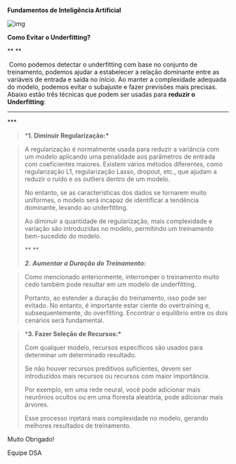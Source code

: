 **Fundamentos de Inteligência Artificial**



![img](https://lwfiles000.mycourse.app/datascienceacademy-public/ebook/25a8c991f5e1d61e9038e48cca2923fc/image1.png)



**Como Evitar o Underfitting?**

**
**





​    Como podemos detectar o underfitting com base no conjunto de treinamento, podemos ajudar a estabelecer a relação dominante entre as variáveis de entrada e saída no início. Ao manter a complexidade adequada do modelo, podemos evitar o subajuste e fazer previsões mais precisas. Abaixo estão três técnicas que podem ser usadas para **reduzir o Underfitting**:

***
\***

> ***1. Diminuir Regularização:\***





> A regularização é normalmente usada para reduzir a variância com um modelo aplicando uma penalidade aos parâmetros de entrada com coeficientes maiores. Existem vários métodos diferentes, como regularização L1, regularização Lasso, dropout, etc., que ajudam a reduzir o ruído e os outliers dentro de um modelo. 
>
> 
>
> No entanto, se as características dos dados se tornarem muito uniformes, o modelo será incapaz de identificar a tendência dominante, levando ao underfitting. 
>
> 
>
> Ao diminuir a quantidade de regularização, mais complexidade e variação são introduzidas no modelo, permitindo um treinamento bem-sucedido do modelo.
>
> **
> **
>
> ***2.** **Aumentar a Duração do Treinamento:***





> Como mencionado anteriormente, interromper o treinamento muito cedo também pode resultar em um modelo de underfitting. 
>
> 
>
> Portanto, ao estender a duração do treinamento, isso pode ser evitado. No entanto, é importante estar ciente do overtraining e, subsequentemente, do overfitting. Encontrar o equilíbrio entre os dois cenários será fundamental.





> ***3. Fazer Seleção de Recursos:\***
>
> 
>
> Com qualquer modelo, recursos específicos são usados para determinar um determinado resultado. 
>
> 
>
> Se não houver recursos preditivos suficientes, devem ser introduzidos mais recursos ou recursos com maior importância. 
>
> 
>
> Por exemplo, em uma rede neural, você pode adicionar mais neurônios ocultos ou em uma floresta aleatória, pode adicionar mais árvores. 
>
> 
>
> Esse processo injetará mais complexidade no modelo, gerando melhores resultados de treinamento.









Muito Obrigado!







Equipe DSA